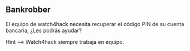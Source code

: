 Bankrobber
-----------

El equipo de watch4hack necesita recuperar el código PIN de su cuenta bancaria, ¿Les podrás ayudar?

Hint --> Watch4hack siempre trabaja en equipo.
